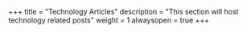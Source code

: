 +++
title = "Technology Articles"
description = "This section will host technology related posts"
weight = 1
alwaysopen = true
+++